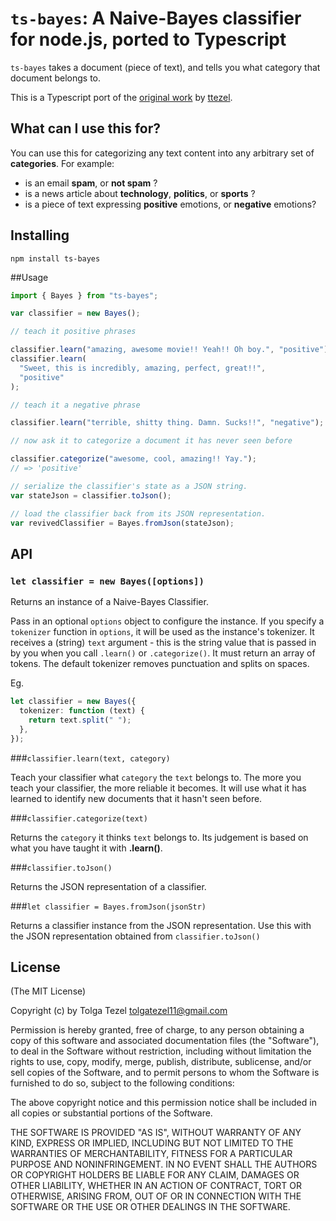 # `ts-bayes`: A Naive-Bayes classifier for node.js, ported to Typescript

`ts-bayes` takes a document (piece of text), and tells you what category that document belongs to.

This is a Typescript port of the [original work](https://github.com/ttezel/bayes) by [ttezel](https://github.com/ttezel).

## What can I use this for?

You can use this for categorizing any text content into any arbitrary set of **categories**. For example:

- is an email **spam**, or **not spam** ?
- is a news article about **technology**, **politics**, or **sports** ?
- is a piece of text expressing **positive** emotions, or **negative** emotions?

## Installing

```
npm install ts-bayes
```

##Usage

```javascript
import { Bayes } from "ts-bayes";

var classifier = new Bayes();

// teach it positive phrases

classifier.learn("amazing, awesome movie!! Yeah!! Oh boy.", "positive");
classifier.learn(
  "Sweet, this is incredibly, amazing, perfect, great!!",
  "positive"
);

// teach it a negative phrase

classifier.learn("terrible, shitty thing. Damn. Sucks!!", "negative");

// now ask it to categorize a document it has never seen before

classifier.categorize("awesome, cool, amazing!! Yay.");
// => 'positive'

// serialize the classifier's state as a JSON string.
var stateJson = classifier.toJson();

// load the classifier back from its JSON representation.
var revivedClassifier = Bayes.fromJson(stateJson);
```

## API

### `let classifier = new Bayes([options])`

Returns an instance of a Naive-Bayes Classifier.

Pass in an optional `options` object to configure the instance. If you specify a `tokenizer` function in `options`, it will be used as the instance's tokenizer. It receives a (string) `text` argument - this is the string value that is passed in by you when you call `.learn()` or `.categorize()`. It must return an array of tokens. The default tokenizer removes punctuation and splits on spaces.

Eg.

```typescript
let classifier = new Bayes({
  tokenizer: function (text) {
    return text.split(" ");
  },
});
```

###`classifier.learn(text, category)`

Teach your classifier what `category` the `text` belongs to. The more you teach your classifier, the more reliable it becomes. It will use what it has learned to identify new documents that it hasn't seen before.

###`classifier.categorize(text)`

Returns the `category` it thinks `text` belongs to. Its judgement is based on what you have taught it with **.learn()**.

###`classifier.toJson()`

Returns the JSON representation of a classifier.

###`let classifier = Bayes.fromJson(jsonStr)`

Returns a classifier instance from the JSON representation. Use this with the JSON representation obtained from `classifier.toJson()`

## License

(The MIT License)

Copyright (c) by Tolga Tezel <tolgatezel11@gmail.com>

Permission is hereby granted, free of charge, to any person obtaining a copy
of this software and associated documentation files (the "Software"), to deal
in the Software without restriction, including without limitation the rights
to use, copy, modify, merge, publish, distribute, sublicense, and/or sell
copies of the Software, and to permit persons to whom the Software is
furnished to do so, subject to the following conditions:

The above copyright notice and this permission notice shall be included in
all copies or substantial portions of the Software.

THE SOFTWARE IS PROVIDED "AS IS", WITHOUT WARRANTY OF ANY KIND, EXPRESS OR
IMPLIED, INCLUDING BUT NOT LIMITED TO THE WARRANTIES OF MERCHANTABILITY,
FITNESS FOR A PARTICULAR PURPOSE AND NONINFRINGEMENT. IN NO EVENT SHALL THE
AUTHORS OR COPYRIGHT HOLDERS BE LIABLE FOR ANY CLAIM, DAMAGES OR OTHER
LIABILITY, WHETHER IN AN ACTION OF CONTRACT, TORT OR OTHERWISE, ARISING FROM,
OUT OF OR IN CONNECTION WITH THE SOFTWARE OR THE USE OR OTHER DEALINGS IN
THE SOFTWARE.
